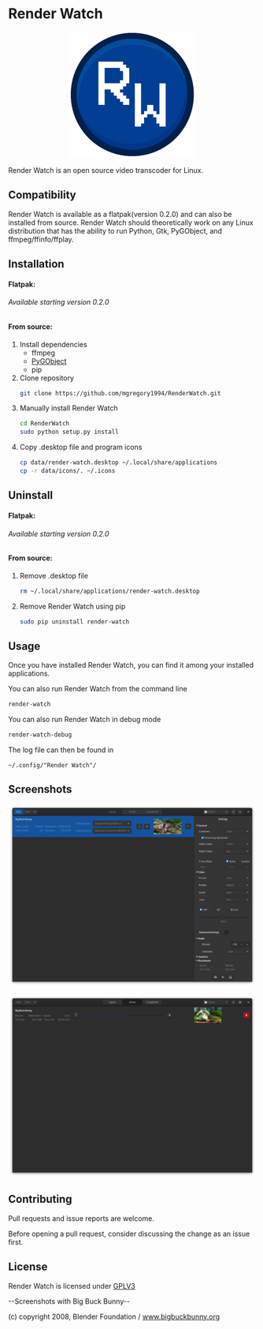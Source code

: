 # Render Watch
<p align="center">
  <img src="https://github.com/mgregory1994/RenderWatch/blob/main/src/render_watch/render_watch_data/RenderWatch.png" alt="Render Watch Icon"/>
</p>

Render Watch is an open source video transcoder for Linux.

## Compatibility
Render Watch is available as a flatpak(version 0.2.0) and can also be installed from source.
Render Watch should theoretically work on any Linux distribution that has the ability to run Python, Gtk, PyGObject, and
ffmpeg/ffinfo/ffplay.

## Installation
#### Flatpak:
###### Available starting version 0.2.0
   
#### From source:
1. Install dependencies
    * ffmpeg
    * [PyGObject](https://pygobject.readthedocs.io/en/latest/getting_started.html)
    * pip
2. Clone repository
    ```bash
    git clone https://github.com/mgregory1994/RenderWatch.git
    ```
3. Manually install Render Watch
    ```bash
    cd RenderWatch
    sudo python setup.py install
    ```
4. Copy .desktop file and program icons
    ```bash
    cp data/render-watch.desktop ~/.local/share/applications
    cp -r data/icons/. ~/.icons
    ```

## Uninstall
#### Flatpak:
###### Available starting version 0.2.0

#### From source:
1. Remove .desktop file
    ```bash
    rm ~/.local/share/applications/render-watch.desktop
    ```
2. Remove Render Watch using pip
    ```bash
    sudo pip uninstall render-watch
    ```

## Usage
Once you have installed Render Watch, you can find it among your installed
applications.

You can also run Render Watch from the command line
```bash
render-watch
```

You can also run Render Watch in debug mode
```bash
render-watch-debug
```

The log file can then be found in
```console
~/.config/"Render Watch"/
```

## Screenshots
<p align="center">
  <img src="https://github.com/mgregory1994/RenderWatch/blob/main/src/render_watch/render_watch_data/screenshots/rw_import.png"
  alt="Render Watch Import" />
</p>

<p align="center">
  <img src="https://github.com/mgregory1994/RenderWatch/blob/main/src/render_watch/render_watch_data/screenshots/rw_encode.png"
  alt="Render Watch Encoding" />
</p>

## Contributing
Pull requests and issue reports are welcome.

Before opening a pull request, consider discussing the change
as an issue first.

## License
Render Watch is licensed under [GPLV3](https://www.gnu.org/licenses/gpl-3.0.en.html)

--Screenshots with Big Buck Bunny--

(c) copyright 2008, Blender Foundation / www.bigbuckbunny.org